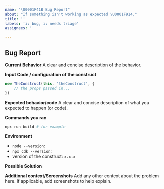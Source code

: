 ```yaml
---
name: "\U0001F41B Bug Report"
about: "If something isn't working as expected \U0001F914."
title: ''
labels: 'i: bug, i: needs triage'
assignees: ''

---
```


## Bug Report

**Current Behavior**
A clear and concise description of the behavior.

**Input Code / configuration of the construct**
```ts
new TheConstruct(this, 'theConstruct', {
    // the props passed in...
})
```

**Expected behavior/code**
A clear and concise description of what you expected to happen (or code).

**Commands you ran**
```bash
npx run build # for example
```

**Environment**
- `node --version`:
- `npx cdk --version`:
- version of the construct: `x.x.x`

**Possible Solution**
<!--- Only if you have suggestions on a fix for the bug -->

**Additional context/Screenshots**
Add any other context about the problem here. If applicable, add screenshots to help explain.